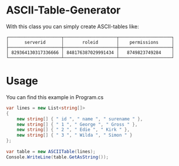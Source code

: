 # ASCII-Table-Generator
With this class you can simply create ASCII-tables like:

```
┌────────────────────┬────────────────────┬────────────────────┐
│      serverid      │       roleid       │    permissions     │
├────────────────────┼────────────────────┼────────────────────┤
│ 829364130317336666 │ 848176387029991434 │   8749823749284    │
└────────────────────┴────────────────────┴────────────────────┘
```

# Usage
You can find this example in Program.cs

```cs
var lines = new List<string[]>
{
    new string[] { " id ", " name ", " surename " },
    new string[] { " 1 ", " George ", " Gross " },
    new string[] { " 2 ", " Edie ", " Kirk " },
    new string[] { " 3 ", " Wilda ", " Simon " }
};
                                                           
var table = new ASCIITable(lines);
Console.WriteLine(table.GetAsString());
```
